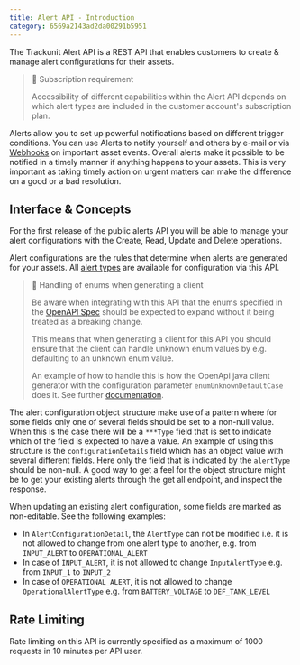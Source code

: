 ```yaml
---
title: Alert API - Introduction
category: 6569a2143ad2da00291b5951
---
```

The Trackunit Alert API is a REST API that enables customers to create & manage alert configurations for their assets.

> 📘 Subscription requirement 
>
> Accessibility of different capabilities within the Alert API depends on which alert types are included in the customer account's subscription plan.

Alerts allow you to set up powerful notifications based on different trigger conditions. You can use Alerts to notify yourself and others by e-mail or via [Webhooks](https://developers.trackunit.com/docs/webhooks-overview) on important asset events. Overall alerts make it possible to be notified in a timely manner if anything happens to your assets. This is very important as taking timely action on urgent matters can make the difference on a good or a bad resolution.

## Interface & Concepts
For the first release of the public alerts API you will be able to manage your alert configurations with the Create, Read, Update and Delete operations.

Alert configurations are the rules that determine when alerts are generated for your assets. All [alert types](https://helpcenter.trackunit.com/s/article/How-do-I-work-with-alerts-in-Trackunit-Manager?language=en_US) are available for configuration via this API.

> 🚧 Handling of enums when generating a client
> 
> Be aware when integrating with this API that the enums specified in the [OpenAPI Spec](https://developers.trackunit.com/openapi/6569a2143ad2da00291b594f) should be expected to expand without it being treated as a breaking change.
> 
> This means that when generating a client for this API you should ensure that the client can handle unknown enum values by e.g. defaulting to an unknown enum value.
> 
> An example of how to handle this is how the OpenApi java client generator with the configuration parameter ```enumUnknownDefaultCase``` does it. See further [documentation](https://openapi-generator.tech/docs/generators/java/).

The alert configuration object structure make use of a pattern where for some fields only one of several fields should be set to a non-null value.
When this is the case there will be a ```***Type``` field that is set to indicate which of the field is expected to have a value.
An example of using this structure is the ```configurationDetails``` field which has an object value with several different fields. 
Here only the field that is indicated by the ```alertType```  should be non-null. 
A good way to get a feel for the object structure might be to get your existing alerts through the get all endpoint, and inspect the response.

When updating an existing alert configuration, some fields are marked as non-editable. See the following examples:

- In ```AlertConfigurationDetail```, the ```AlertType``` can not be modified i.e. it is not allowed to change from one alert type to another, e.g. from ```INPUT_ALERT``` to ```OPERATIONAL_ALERT```
- In case of ```ÌNPUT_ALERT```, it is not allowed to change ```InputAlertType``` e.g. from ```INPUT_1``` to ```INPUT_2```
- In case of ```OPERATIONAL_ALERT```, it is not allowed to change ```OperationalAlertType``` e.g. from ```BATTERY_VOLTAGE``` to ```DEF_TANK_LEVEL```


## Rate Limiting
 
Rate limiting on this API is currently specified as a maximum of 1000 requests in 10 minutes per API user.


